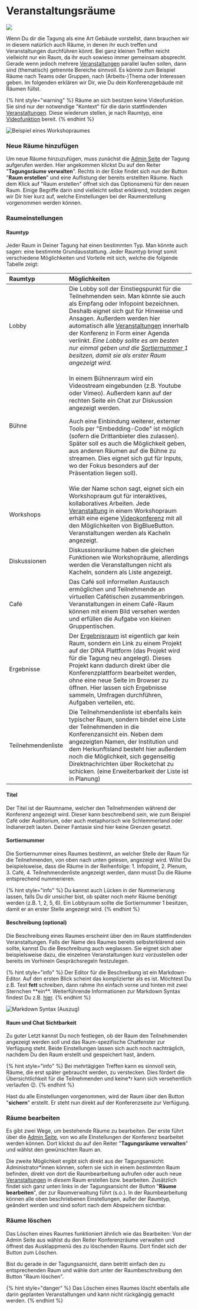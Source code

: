 # Veranstaltungsräume

![](../../.gitbook/assets/gitbook_nachrichten_750x320.jpg)

Wenn Du dir die Tagung als eine Art Gebäude vorstellst, dann brauchen wir in diesem natürlich auch Räume, in denen ihr euch treffen und Veranstaltungen durchführen könnt. Bei ganz kleinen Treffen reicht vielleicht nur ein Raum, da ihr euch sowieso immer gemeinsam absprecht. Gerade wenn jedoch mehrere [Veranstaltungen](../veranstaltungen-erstellen.md) parallel laufen sollen, dann sind \(thematisch\) getrennte Bereiche sinnvoll. Es könnte zum Beispiel Räume nach Teams oder Gruppen, nach \(Arbeits-\)Thema oder Interessen geben. Im folgenden erklären wir Dir, wie Du dein Konferenzgebäude mit Räumen füllst.

{% hint style="warning" %}
Räume an sich besitzen keine Videofunktion. Sie sind nur der notwendige "Kontext" für die darin stattfindenden [Veranstaltungen](../veranstaltungen-erstellen.md). Diese wiederum stellen, je nach Raumtyp, eine [Videofunktion](../bigbluebutton/) bereit.
{% endhint %}

![Beispiel eines Workshopraumes](../../.gitbook/assets/tagungsansicht_pol.png)

### Neue Räume hinzufügen

Um neue Räume hinzuzufügen, muss zunächst die [Admin Seite](../admin-page.md) der Tagung aufgerufen werden. Hier angekommen klickst Du auf den Reiter "**Tagungsräume verwalten**". Rechts in der Ecke findet sich nun der Button "**Raum erstellen**" und eine Auflistung der bereits erstellten Räume. Nach dem Klick auf "Raum erstellen" öffnet sich das Optionsmenü für den neuen Raum. Einige Begriffe darin sind vielleicht selbst erklärend, trotzdem zeigen wir Dir hier kurz auf, welche Einstellungen bei der Raumerstellung vorgenommen werden können.

### Raumeinstellungen

#### Raumtyp

Jeder Raum in Deiner Tagung hat einen bestimmten Typ. Man könnte auch sagen: eine bestimmte Grundausstattung. Jeder Raumtyp bringt somit verschiedene Möglichkeiten und Vorteile mit sich, welche die folgende Tabelle zeigt: 

<table>
  <thead>
    <tr>
      <th style="text-align:left">Raumtyp</th>
      <th style="text-align:left">M&#xF6;glichkeiten</th>
    </tr>
  </thead>
  <tbody>
    <tr>
      <td style="text-align:left">Lobby</td>
      <td style="text-align:left">Die Lobby soll der Einstiegspunkt f&#xFC;r die Teilnehmenden sein. Man
        k&#xF6;nnte sie auch als Empfang oder Infopoint bezeichnen. Deshalb eignet
        sich gut f&#xFC;r Hinweise und Ansagen. Au&#xDF;erdem werden hier automatisch
        alle <a href="../veranstaltungen-erstellen.md">Veranstaltungen</a> innerhalb
        der Konferenz in Form einer Agenda verlinkt. <em>Eine Lobby sollte es am besten nur einmal geben und die </em>
        <a
        href="./#sortiernummer"><em>Sortiernummer</em>
          </a><em> 1 besitzen, damit sie als erster Raum angezeigt wird.</em>
      </td>
    </tr>
    <tr>
      <td style="text-align:left">B&#xFC;hne</td>
      <td style="text-align:left">
        <p>In einem B&#xFC;hnenraum wird ein Videostream eingebunden (z.B. Youtube
          oder Vimeo). Au&#xDF;erdem kann auf der rechten Seite ein Chat zur Diskussion
          angezeigt werden.</p>
        <p>Auch eine Einbindung weiterer, externer Tools per &quot;Embedding-Code&quot;
          ist m&#xF6;glich (sofern die Drittanbieter dies zulassen). Sp&#xE4;ter
          soll es auch die M&#xF6;glichkeit geben, aus anderen R&#xE4;umen auf die
          B&#xFC;hne zu streamen. Dies eignet sich gut f&#xFC;r Inputs, wo der Fokus
          besonders auf der Pr&#xE4;sentation liegen soll).</p>
      </td>
    </tr>
    <tr>
      <td style="text-align:left">Workshops</td>
      <td style="text-align:left">Wie der Name schon sagt, eignet sich ein Workshopraum gut f&#xFC;r interaktives,
        kollaboratives Arbeiten. Jede <a href="../veranstaltungen-erstellen.md">Veranstaltung</a> in
        einem Workshopraum erh&#xE4;lt eine eigene <a href="../bigbluebutton/">Videokonferenz</a> mit
        all den M&#xF6;glichkeiten von BigBlueButton. Veranstaltungen werden als
        Kacheln angezeigt.</td>
    </tr>
    <tr>
      <td style="text-align:left">Diskussionen</td>
      <td style="text-align:left">Diskussionsr&#xE4;ume haben die gleichen Funktionen wie Workshopr&#xE4;ume,
        allerdings werden die Veranstaltungen nicht als Kacheln, sondern als Liste
        angezeigt.</td>
    </tr>
    <tr>
      <td style="text-align:left">Caf&#xE9;</td>
      <td style="text-align:left">Das Caf&#xE9; soll informellen Austausch erm&#xF6;glichen und Teilnehmende
        an virtuellen Caf&#xE9;tischen zusammenbringen. Veranstaltungen in einem
        Caf&#xE9;-Raum k&#xF6;nnen mit einem Bild versehen werden und erf&#xFC;llen
        die Aufgabe von kleinen Gruppentischen.</td>
    </tr>
    <tr>
      <td style="text-align:left">Ergebnisse</td>
      <td style="text-align:left">Der <a href="ergebnisraum.md">Ergebnisraum</a> ist eigentlich gar kein Raum,
        sondern ein Link zu einem Projekt auf der DINA Plattform (das Projekt wird
        f&#xFC;r die Tagung neu angelegt). Dieses Projekt kann dadurch direkt &#xFC;ber
        die Konferenzplattform bearbeitet werden, ohne eine neue Seite im Browser
        zu &#xF6;ffnen. Hier lassen sich Ergebnisse sammeln, Umfragen durchf&#xFC;hren,
        Aufgaben verteilen, etc.</td>
    </tr>
    <tr>
      <td style="text-align:left">Teilnehmendenliste</td>
      <td style="text-align:left">Die Teilnehmendenliste ist ebenfalls kein typischer Raum, sondern bindet
        eine Liste der Teilnehmenden in die Konferenzansicht ein. Neben dem angezeigten
        Namen, der Institution und dem Herkunftsland besteht hier au&#xDF;erdem
        noch die M&#xF6;glichkeit, sich gegenseitig Direktnachrichten &#xFC;ber
        Rocketchat zu schicken. (eine Erweiterbarkeit der Liste ist in Planung)</td>
    </tr>
  </tbody>
</table>

#### Titel

Der Titel ist der Raumname, welcher den Teilnehmenden während der Konferenz angezeigt wird. Dieser kann beschreibend sein, wie zum Beispiel Café oder Auditorium, oder auch metaphorisch wie Schlemmerland oder Indianerzelt lauten. Deiner Fantasie sind hier keine Grenzen gesetzt.

#### Sortiernummer

Die Sortiernummer eines Raumes bestimmt, an welcher Stelle der Raum für die Teilnehmenden, von oben nach unten gelesen, angezeigt wird. Willst Du beispielsweise, dass die Räume in der Reihenfolge: 1. Infopoint, 2. Plenum, 3. Café, 4. Teilnehmendenliste angezeigt werden, dann musst Du die Räume entsprechend nummerieren. 

{% hint style="info" %}
Du kannst auch Lücken in der Nummerierung lassen, falls Du dir unsicher bist, ob später noch mehr Räume benötigt werden \(z.B. 1, 2, 5, 6\). Ein Lobbyraum sollte die Sortiernummer 1 besitzen, damit er an erster Stelle angezeigt wird.
{% endhint %}

#### Beschreibung \(optional\) <a id="beschreibung"></a>

Die Beschreibung eines Raumes erscheint über den im Raum stattfindenden Veranstaltungen. Falls der Name des Raumes bereits selbsterklärend sein sollte, kannst Du die Beschreibung auch weglassen. Sie eignet sich aber beispielsweise dazu, die einzelnen Veranstaltungen kurz vorzustellen oder bereits im Vorhinein Gesprächsregeln festzulegen.

{% hint style="info" %}
Der Editor für die Beschreibung ist ein Markdown-Editor. Auf den ersten Blick scheint das komplizierter als es ist. Möchtest Du z.B. Text **fett** schreiben, dann rahme ihn einfach vorne und hinten mit zwei Sternchen \*\*ein\*\*. Weiterführende Informationen zur Markdown Syntax findest Du z.B. [hier](https://cmsstash.de/website-praxis/markdown-fur-webseiten).
{% endhint %}

![Markdown Syntax \(Auszug\)](../../.gitbook/assets/markdown.png)

#### Raum und Chat Sichtbarkeit

Zu guter Letzt kannst Du noch festlegen, ob der Raum den Teilnehmenden angezeigt werden soll und das Raum-spezifische Chatfenster zur Verfügung steht. Beide Einstellungen lassen sich auch noch nachträglich, nachdem Du den Raum erstellt und gespeichert hast, ändern.

{% hint style="info" %}
Bei mehrtägigen Treffen kann es sinnvoll sein, Räume, die erst später gebraucht werden, zu verstecken. Dies fördert die Übersichtlichkeit für die Teilnehmenden und keine\*r kann sich versehentlich verlaufen 😉.
{% endhint %}

Hast du alle Einstellungen vorgenommen, wird der Raum über den Button "**sichern**" erstellt. Er steht nun direkt auf der Konferenzseite zur Verfügung.

### Räume bearbeiten

Es gibt zwei Wege, um bestehende Räume zu bearbeiten. Der erste führt über die [Admin Seite](../admin-page.md), von wo alle Einstellungen der Konferenz bearbeitet werden können. Dort klickst du auf den Reiter "**Tagungsräume verwalten**" und wählst den gewünschten Raum an.

Die zweite Möglichkeit ergibt sich direkt aus der Tagungsansicht: Administrator\*innen können, sofern sie sich in einem _bestimmten_ Raum befinden, direkt von dort die Raumbearbeitung aufrufen oder auch neue [Veranstaltungen](../veranstaltungen-erstellen.md) in _diesem_ Raum erstellen bzw. bearbeiten. Zusätzlich findet sich ganz unten links in der Tagungsansicht der Button "**Räume bearbeiten**", der zur Raumverwaltung führt \(s.o.\). In der Raumbearbeitung können alle oben beschriebenen Einstellungen, außer der Raumtyp, geändert werden und sind sofort nach dem Abspeichern sichtbar.

### Räume löschen

Das Löschen eines Raumes funktioniert ähnlich wie das Bearbeiten: Von der Admin Seite aus wählst du den Reiter Konferenzräume verwalten und öffnest das Ausklappmenü des zu löschenden Raums. Dort findet sich der Button zum Löschen.

Bist du gerade in der Tagungsansicht, dann betritt einfach den zu entsprechenden Raum und wähle dort unter der Raumbeschreibung den Button "Raum löschen".

{% hint style="danger" %}
Das Löschen eines Raumes löscht ebenfalls alle darin geplanten Veranstaltungen und kann nicht rückgängig gemacht werden.
{% endhint %}



